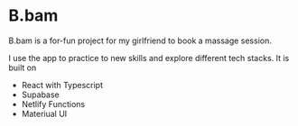 # B.bam

B.bam is a for-fun project for my girlfriend to book a massage session.

I use the app to practice to new skills and explore different tech stacks. It is built on

- React with Typescript
- Supabase
- Netlify Functions
- Materiual UI
